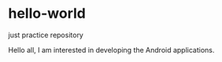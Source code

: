 # hello-world
just practice repository

Hello all,
    I am interested in developing the Android applications.
